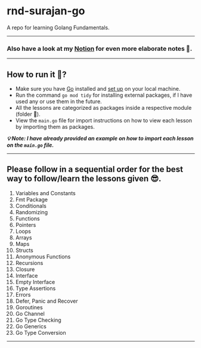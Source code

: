 # rnd-surajan-go
A repo for learning Golang Fundamentals.

---

### Also have a look at my [Notion](https://www.notion.so/Go-Lang-2806da680b1e4c1c865069cba372ef18?pvs=4) for even more elaborate notes 📝.

---

## How to run it 🤔?
- Make sure you have [Go](https://go.dev/doc/install) installed and [set up](https://go.dev/doc/tutorial/getting-started) on your local machine.
- Run the command `go mod tidy` for installing external packages, if I have used any or use them in the future.
- All the lessons are categorized as packages inside a respective module (folder 📁). 
- View the `main.go` file for import instructions on how to view each lesson by importing them as packages.

**_💡 Note: I have already provided an example on how to import each lesson on the `main.go` file._**

---

## Please follow in a sequential order for the best way to follow/learn the lessons given 😎.
1. Variables and Constants
2. Fmt Package
3. Conditionals
4. Randomizing
5. Functions
6. Pointers
7. Loops
8. Arrays
9. Maps
10. Structs
11. Anonymous Functions
12. Recursions
13. Closure
14. Interface
15. Empty Interface
16. Type Assertions
17. Errors
18. Defer, Panic and Recover
19. Goroutines
20. Go Channel
21. Go Type Checking
22. Go Generics
23. Go Type Conversion

---


